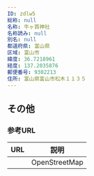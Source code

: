 ```yaml
---
ID: zdlw5
総称: null
名称: 牛ヶ首神社
名称読み: null
別名: null
都道府県: 富山県
区域: 富山市
緯度: 36.7218961
経度: 137.2035876
郵便番号: 9302213
住所: 富山県富山市松木１１３５
---
```


## その他

### 参考URL

| URL | 説明          |
| --- | ------------- |
|     | OpenStreetMap |
